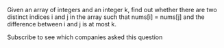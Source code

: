 Given an array of integers and an integer k, find out whether there are two distinct indices i and j in the array such that nums[i] = nums[j] and the difference between i and j is at most k.

Subscribe to see which companies asked this question
